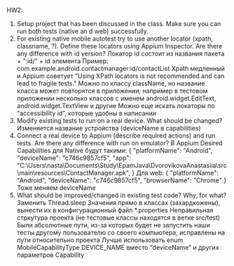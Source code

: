 HW2:
1.	Setup project that has been discussed in the class. Make sure you can run both tests (native an d web) successfully.
2.	For existing native mobile autotest try to use another locator (xpath, classname, ?). Define these locators using Appium Inspector. Are there any difference with id version?
Локатор id состоит из названия пакета + “:id/” + id элемента
Пример: com.example.android.contactmanager:id/contactList
Xpath медленный и Appium советует “Using XPath locators is not recommended and can lead to fragile tests.”
Можно по классу className, но название класса может повторятся в приложении, например в тестовом приложении несколько классов с именем android.widget.EditText, android.widget.TextView и другие
Можно еще искать локаторы по “accessibility id”, которые удобны в написании
3.	Modify existing tests to run on a real device. What should be changed? 
Изменяется название устройства (deviceName в capabilities)
4.	Connect a real device to Appium (describe required actions) and run tests. Are there any difference with run on emulator?
В Appium Desired Capabilities для Native будут такими:
{
  "platformName": "Android",
  "deviceName": "c746c9857cf5",
  "app": "C:\\Users\\nasta\\Documents\\Study\\EpamJava\\DvorovikovaAnastasiia\\src\\main\\resources\\ContactManager.apk",
}
Для web:
{
  "platformName": "Android",
  "deviceName": "c746c9857cf5",
  "browserName": "Chrome"
}
Тоже меняем deviceName
5.	What should be improved/changed in existing test code? Why, for what?
Заменить Thread.sleep 
Значения прямо в классах (захардкожены), вынести их в конфигурационный файл *.properties
Неправильная стркутура проекта (не тестовые классы находятся в ветке src/test)
Были абсолютные пути, из-за которых будет не запустить наши тесты другому пользователю со своего компьютера, исправлены на пути относительно проекта
Лучше использовать enum MobileCapabilityType.DEVICE_NAME вместо “deviceName” и других параметров Capability
